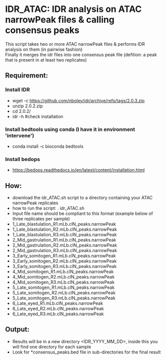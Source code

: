 # IDR_ATAC: IDR analysis on ATAC narrowPeak files & calling consensus peaks

This script takes two or more ATAC narrowPeak files & performs IDR analysis on them (in pairwise fashion) \
Finally it merges the idr files into one consensus peak file (defition: a peak that is present in at least two replicates)

## Requirement:
### Install IDR
- wget -c https://github.com/nboley/idr/archive/refs/tags/2.0.3.zip
- unzip 2.0.2.zip
- cd 2.0.2/
- idr -h #check installation

### Install bedtools using conda (I have it in environment 'intervene')
- conda install -c bioconda bedtools
### Install bedops
- https://bedops.readthedocs.io/en/latest/content/installation.html

## How: 
 - download the idr_ATAC.sh script to a directory containing your ATAC narrowPeak replicates
 - how to run the script: . idr_ATAC.sh
 - Input file name should be compliant to this format (example below of three replicates per sample)
 - 1_Late_blastulation_R1.mLb.clN_peaks.narrowPeak
 - 1_Late_blastulation_R2.mLb.clN_peaks.narrowPeak
 - 1_Late_blastulation_R3.mLb.clN_peaks.narrowPeak
 - 2_Mid_gastrulation_R1.mLb.clN_peaks.narrowPeak
 - 2_Mid_gastrulation_R2.mLb.clN_peaks.narrowPeak 
 - 2_Mid_gastrulation_R3.mLb.clN_peaks.narrowPeak
 - 3_Early_somitogen_R1.mLb.clN_peaks.narrowPeak
 - 3_Early_somitogen_R2.mLb.clN_peaks.narrowPeak
 - 3_Early_somitogen_R3.mLb.clN_peaks.narrowPeak
 - 4_Mid_somitogen_R1.mLb.clN_peaks.narrowPeak
 - 4_Mid_somitogen_R2.mLb.clN_peaks.narrowPeak
 - 4_Mid_somitogen_R3.mLb.clN_peaks.narrowPeak
 - 5_Late_somitogen_R1.mLb.clN_peaks.narrowPeak
 - 5_Late_somitogen_R2.mLb.clN_peaks.narrowPeak
 - 5_Late_somitogen_R3.mLb.clN_peaks.narrowPeak
 - 6_Late_eyed_R1.mLb.clN_peaks.narrowPeak
 - 6_Late_eyed_R2.mLb.clN_peaks.narrowPeak
 - 6_Late_eyed_R3.mLb.clN_peaks.narrowPeak
 
 
 ## Output:
 - Results will be in a new directory <IDR_YYYY_MM_DD>, inside this you will find one directory for each sample
 - Look for *consensus_peaks.bed file in sub-directories for the final result
